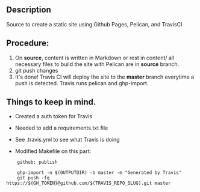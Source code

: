 ## Description

Source to create a static site using Github Pages, Pelican, and TravisCI

## Procedure:

1. On **source**, content is written in Markdown or rest in content/
all necessary files to build the site with Pelican are in **source** branch.
2. git push changes
3. It's done! Travis CI will deploy the site to the **master** branch everytime a push is detected. Travis runs pelican and ghp-import.


## Things to keep in mind.

* Created a auth token for Travis
* Needed to add a requirements.txt file
* See .travis.yml to see what Travis is doing

* Modified Makefile on this part:

```
    github: publish
    
    ghp-import -n $(OUTPUTDIR) -b master -m "Generated by Travis"   
    git push -fq https://${GH_TOKEN}@github.com/$(TRAVIS_REPO_SLUG).git master
    
```